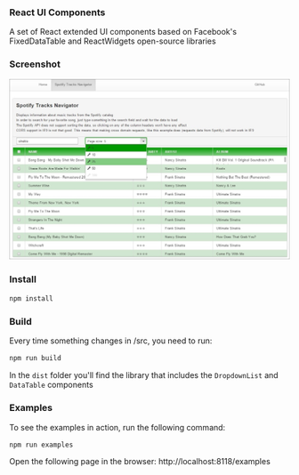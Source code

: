 ### React UI Components

A set of React extended UI components based on Facebook's FixedDataTable and ReactWidgets open-source libraries

### Screenshot

![React UI Components](screenshot.jpg)

### Install

```sh
npm install
```

### Build

Every time something changes in /src, you need to run:

```sh
npm run build
```

In the `dist` folder you'll find the library that includes the  `DropdownList` and `DataTable` components

### Examples

To see the examples in action, run the following command:

```sh
npm run examples
```

Open the following page in the browser: http://localhost:8118/examples
